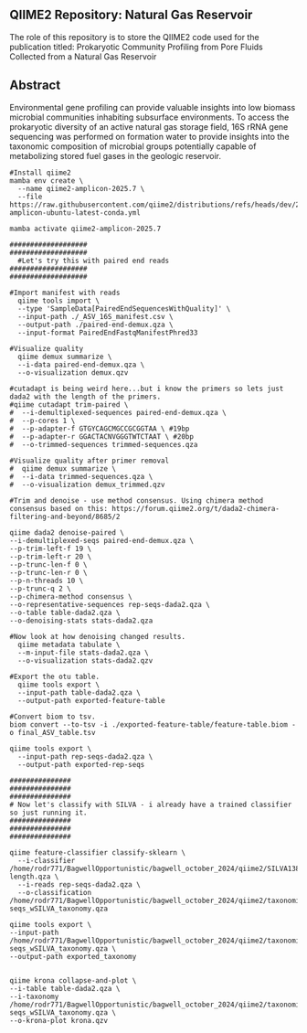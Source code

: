 ## 

QIIME2 Repository: Natural Gas Reservoir
------------

The role of this repository is to store the QIIME2 code used for the publication titled: Prokaryotic Community Profiling from Pore Fluids Collected from a Natural Gas Reservoir

## Abstract
Environmental gene profiling can provide valuable insights into low biomass microbial communities inhabiting subsurface environments. To access the prokaryotic diversity of an active natural gas storage field, 16S rRNA gene sequencing was performed on formation water to provide insights into the taxonomic composition of microbial groups potentially capable of metabolizing stored fuel gases in the geologic reservoir. 

```
#Install qiime2
mamba env create \
  --name qiime2-amplicon-2025.7 \
  --file https://raw.githubusercontent.com/qiime2/distributions/refs/heads/dev/2025.7/amplicon/released/qiime2-amplicon-ubuntu-latest-conda.yml

mamba activate qiime2-amplicon-2025.7

###################
###################
  #Let's try this with paired end reads
###################
###################

#Import manifest with reads
  qiime tools import \
  --type 'SampleData[PairedEndSequencesWithQuality]' \
  --input-path ./_ASV_16S_manifest.csv \
  --output-path ./paired-end-demux.qza \
  --input-format PairedEndFastqManifestPhred33

#Visualize quality
  qiime demux summarize \
  --i-data paired-end-demux.qza \
  --o-visualization demux.qzv

#cutadapt is being weird here...but i know the primers so lets just dada2 with the length of the primers.
#qiime cutadapt trim-paired \
#  --i-demultiplexed-sequences paired-end-demux.qza \
#  --p-cores 1 \
#  --p-adapter-f GTGYCAGCMGCCGCGGTAA \ #19bp
#  --p-adapter-r GGACTACNVGGGTWTCTAAT \ #20bp
#  --o-trimmed-sequences trimmed-sequences.qza

#Visualize quality after primer removal
#  qiime demux summarize \
#  --i-data trimmed-sequences.qza \
#  --o-visualization demux_trimmed.qzv

#Trim and denoise - use method consensus. Using chimera method consensus based on this: https://forum.qiime2.org/t/dada2-chimera-filtering-and-beyond/8685/2

qiime dada2 denoise-paired \
--i-demultiplexed-seqs paired-end-demux.qza \
--p-trim-left-f 19 \
--p-trim-left-r 20 \
--p-trunc-len-f 0 \
--p-trunc-len-r 0 \
--p-n-threads 10 \
--p-trunc-q 2 \
--p-chimera-method consensus \
--o-representative-sequences rep-seqs-dada2.qza \
--o-table table-dada2.qza \
--o-denoising-stats stats-dada2.qza

#Now look at how denoising changed results.
  qiime metadata tabulate \
  --m-input-file stats-dada2.qza \
  --o-visualization stats-dada2.qzv

#Export the otu table.
  qiime tools export \
  --input-path table-dada2.qza \
  --output-path exported-feature-table

#Convert biom to tsv.
biom convert --to-tsv -i ./exported-feature-table/feature-table.biom -o final_ASV_table.tsv

qiime tools export \
  --input-path rep-seqs-dada2.qza \
  --output-path exported-rep-seqs

###############
###############
###############
# Now let's classify with SILVA - i already have a trained classifier so just running it.
###############
###############
###############

qiime feature-classifier classify-sklearn \
  --i-classifier /home/rodr771/BagwellOpportunistic/bagwell_october_2024/qiime2/SILVA138.2_SSURef_NR99_uniform_classifier_full-length.qza \
  --i-reads rep-seqs-dada2.qza \
  --o-classification /home/rodr771/BagwellOpportunistic/bagwell_october_2024/qiime2/taxonomic_classification/classified_rep-seqs_wSILVA_taxonomy.qza

qiime tools export \
--input-path /home/rodr771/BagwellOpportunistic/bagwell_october_2024/qiime2/taxonomic_classification/classified_rep-seqs_wSILVA_taxonomy.qza \
--output-path exported_taxonomy


qiime krona collapse-and-plot \
--i-table table-dada2.qza \
--i-taxonomy /home/rodr771/BagwellOpportunistic/bagwell_october_2024/qiime2/taxonomic_classification/classified_rep-seqs_wSILVA_taxonomy.qza \
--o-krona-plot krona.qzv
```
